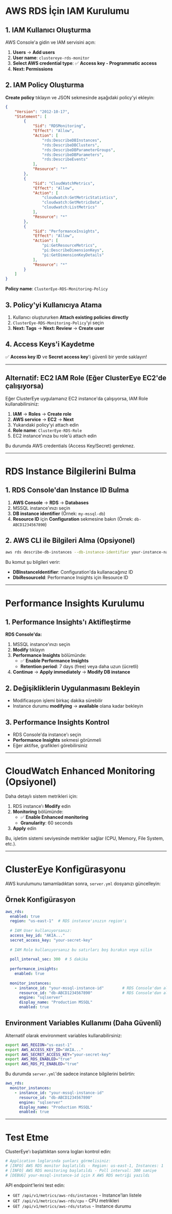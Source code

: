 # AWS RDS İçin IAM Kurulumu

## 1. IAM Kullanıcı Oluşturma

AWS Console'a gidin ve IAM servisini açın:

1. **Users** → **Add users**
2. **User name**: `clustereye-rds-monitor` 
3. **Select AWS credential type**: ✅ **Access key - Programmatic access**
4. **Next: Permissions**

## 2. IAM Policy Oluşturma

**Create policy** tıklayın ve JSON sekmesinde aşağıdaki policy'yi ekleyin:

```json
{
    "Version": "2012-10-17",
    "Statement": [
        {
            "Sid": "RDSMonitoring",
            "Effect": "Allow",
            "Action": [
                "rds:DescribeDBInstances",
                "rds:DescribeDBClusters",
                "rds:DescribeDBParameterGroups",
                "rds:DescribeDBParameters",
                "rds:DescribeEvents"
            ],
            "Resource": "*"
        },
        {
            "Sid": "CloudWatchMetrics",
            "Effect": "Allow",
            "Action": [
                "cloudwatch:GetMetricStatistics",
                "cloudwatch:GetMetricData",
                "cloudwatch:ListMetrics"
            ],
            "Resource": "*"
        },
        {
            "Sid": "PerformanceInsights",
            "Effect": "Allow",
            "Action": [
                "pi:GetResourceMetrics",
                "pi:DescribeDimensionKeys",
                "pi:GetDimensionKeyDetails"
            ],
            "Resource": "*"
        }
    ]
}
```

**Policy name**: `ClusterEye-RDS-Monitoring-Policy`

## 3. Policy'yi Kullanıcıya Atama

1. Kullanıcı oluştururken **Attach existing policies directly**
2. `ClusterEye-RDS-Monitoring-Policy`'yi seçin
3. **Next: Tags** → **Next: Review** → **Create user**

## 4. Access Keys'i Kaydetme

✅ **Access key ID** ve **Secret access key**'i güvenli bir yerde saklayın!

---

## Alternatif: EC2 IAM Role (Eğer ClusterEye EC2'de çalışıyorsa)

Eğer ClusterEye uygulamanız EC2 instance'da çalışıyorsa, IAM Role kullanabilirsiniz:

1. **IAM** → **Roles** → **Create role**
2. **AWS service** → **EC2** → **Next**
3. Yukarıdaki policy'yi attach edin
4. **Role name**: `ClusterEye-RDS-Role`
5. EC2 instance'ınıza bu role'ü attach edin

Bu durumda AWS credentials (Access Key/Secret) gerekmez.

---

# RDS Instance Bilgilerini Bulma

## 1. RDS Console'dan Instance ID Bulma

1. **AWS Console** → **RDS** → **Databases**
2. MSSQL instance'ınızı seçin
3. **DB instance identifier** (Örnek: `my-mssql-db`)
4. **Resource ID** için **Configuration** sekmesine bakın (Örnek: `db-ABCD1234567890`)

## 2. AWS CLI ile Bilgileri Alma (Opsiyonel)

```bash
aws rds describe-db-instances --db-instance-identifier your-instance-name
```

Bu komut şu bilgileri verir:
- **DBInstanceIdentifier**: Configuration'da kullanacağınız ID
- **DbiResourceId**: Performance Insights için Resource ID

---

# Performance Insights Kurulumu

## 1. Performance Insights'ı Aktifleştirme

**RDS Console'da:**

1. MSSQL instance'ınızı seçin
2. **Modify** tıklayın
3. **Performance Insights** bölümünde:
   - ✅ **Enable Performance Insights**
   - **Retention period**: 7 days (free) veya daha uzun (ücretli)
4. **Continue** → **Apply immediately** → **Modify DB instance**

## 2. Değişikliklerin Uygulanmasını Bekleyin

- Modificasyon işlemi birkaç dakika sürebilir
- Instance durumu **modifying** → **available** olana kadar bekleyin

## 3. Performance Insights Kontrol

- RDS Console'da instance'ı seçin
- **Performance Insights** sekmesi görünmeli
- Eğer aktifse, grafikleri görebilirsiniz

---

# CloudWatch Enhanced Monitoring (Opsiyonel)

Daha detaylı sistem metrikleri için:

1. RDS instance'ı **Modify** edin
2. **Monitoring** bölümünde:
   - ✅ **Enable Enhanced monitoring**
   - **Granularity**: 60 seconds
3. **Apply** edin

Bu, işletim sistemi seviyesinde metrikler sağlar (CPU, Memory, File System, etc.).

---

# ClusterEye Konfigürasyonu

AWS kurulumunu tamamladıktan sonra, `server.yml` dosyanızı güncelleyin:

## Örnek Konfigürasyon

```yaml
aws_rds:
  enabled: true
  region: "us-east-1"  # RDS instance'ınızın region'ı
  
  # IAM User kullanıyorsanız:
  access_key_id: "AKIA..."
  secret_access_key: "your-secret-key"
  
  # IAM Role kullanıyorsanız bu satırları boş bırakın veya silin
  
  poll_interval_sec: 300  # 5 dakika
  
  performance_insights:
    enabled: true
  
  monitor_instances:
    - instance_id: "your-mssql-instance-id"        # RDS Console'dan alın
      resource_id: "db-ABCD1234567890"             # RDS Console'dan alın  
      engine: "sqlserver"
      display_name: "Production MSSQL"
      enabled: true
```

## Environment Variables Kullanımı (Daha Güvenli)

Alternatif olarak environment variables kullanabilirsiniz:

```bash
export AWS_REGION="us-east-1"
export AWS_ACCESS_KEY_ID="AKIA..."
export AWS_SECRET_ACCESS_KEY="your-secret-key"
export AWS_RDS_ENABLED="true"
export AWS_RDS_PI_ENABLED="true"
```

Bu durumda `server.yml`'de sadece instance bilgilerini belirtin:

```yaml
aws_rds:
  monitor_instances:
    - instance_id: "your-mssql-instance-id"
      resource_id: "db-ABCD1234567890"  
      engine: "sqlserver"
      display_name: "Production MSSQL"
      enabled: true
```

---

# Test Etme

ClusterEye'ı başlattıktan sonra logları kontrol edin:

```bash
# Application loglarında şunları görmelisiniz:
# [INFO] AWS RDS monitor başlatıldı - Region: us-east-1, Instances: 1
# [INFO] AWS RDS monitoring başlatıldı - Poll interval: 300 saniye
# [DEBUG] your-mssql-instance-id için X AWS RDS metriği yazıldı
```

API endpoint'lerini test edin:
- `GET /api/v1/metrics/aws-rds/instances` - Instance'ları listele
- `GET /api/v1/metrics/aws-rds/cpu` - CPU metrikleri
- `GET /api/v1/metrics/aws-rds/status` - Instance durumu 